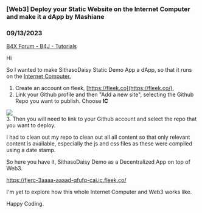 ### [Web3] Deploy your Static Website on the Internet Computer and make it a dApp by Mashiane
### 09/13/2023
[B4X Forum - B4J - Tutorials](https://www.b4x.com/android/forum/threads/151337/)

Hi  
  
So I wanted to make SithasoDaisy Static Demo App a dApp, so that it runs on the [Internet Computer.](https://internetcomputer.org/)  
  
  
1. Create an account on fleek, [https://fleek.co](https://fleek.co/),  
2. Link your Github profile and then "Add a new site", selecting the Github Repo you want to publish. Choose **IC**  
  
![](https://www.b4x.com/android/forum/attachments/145829)  
3. Then you will need to link to your Github account and select the repo that you want to deploy.  
  
I had to clean out my repo to clean out all all content so that only relevant content is available, especially the js and css files as these were compiled using a date stamp.  
  
So here you have it, SithasoDaisy Demo as a Decentralized App on top of Web3.  
  
<https://fjerc-3aaaa-aaaad-qfufq-cai.ic.fleek.co/>  
  
I'm yet to explore how this whole Internet Computer and Web3 works like.  
  
Happy Coding.